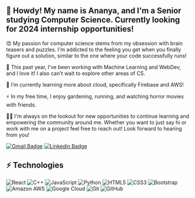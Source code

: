 ## 🤠  Howdy! My name is Ananya, and I'm a Senior studying Computer Science. Currently looking for 2024 internship opportunities!

 😍  My passion for computer science stems from my obsession with brain teasers and puzzles. I'm addicted to the feeling you get when you finally figure out a solution, similar to the one where your code successfully runs! 

 🔭  This past year, I've been working with Machine Learning and WebDev, and I love it! I also can't wait to explore other areas of CS. 

 🌱  I’m currently learning more about cloud, specifically Firebase and AWS!

 ⚡  In my free time, I enjoy gardening, running, and watching horror movies with friends. 

 👯‍♀️ I'm always on the lookout for new opportunities to continue learning and empowering the community around me. Whether you want to just say hi or work with me on a project feel free to reach out! Look forward to hearing from you!


[![Gmail Badge](https://img.shields.io/badge/-apagadala@scu.edu-c14438?style=flat-square&logo=Gmail&logoColor=white&link=mailto:apagadala@scu.edu)](mailto:apagadala@scu.edu)
[![Linkedin Badge](https://img.shields.io/badge/-linkedin-blue?style=flat-square&logo=Linkedin&logoColor=white&link=https://www.linkedin.com/in/ananyapg/)](https://www.linkedin.com/in/ananyapg/)

## ⚡ Technologies


![React](https://img.shields.io/badge/-React-black?style=flat-square&logo=react)
![C++](https://img.shields.io/badge/-C++-00599C?style=flat-square&logo=c)
![JavaScript](https://img.shields.io/badge/-JavaScript-black?style=flat-square&logo=javascript)
![Python](https://img.shields.io/badge/-Python-black?style=flat-square&logo=Python)
![HTML5](https://img.shields.io/badge/-HTML5-E34F26?style=flat-square&logo=html5&logoColor=white)
![CSS3](https://img.shields.io/badge/-CSS3-1572B6?style=flat-square&logo=css3)
![Bootstrap](https://img.shields.io/badge/-Bootstrap-563D7C?style=flat-square&logo=bootstrap)
![Amazon AWS](https://img.shields.io/badge/Amazon%20AWS-232F3E?style=flat-square&logo=amazon-aws)
![Google Cloud](https://img.shields.io/badge/Google%20Cloud-black?style=flat-square&logo=google-cloud)
![Git](https://img.shields.io/badge/-Git-black?style=flat-square&logo=git)
![GitHub](https://img.shields.io/badge/-GitHub-181717?style=flat-square&logo=github)

